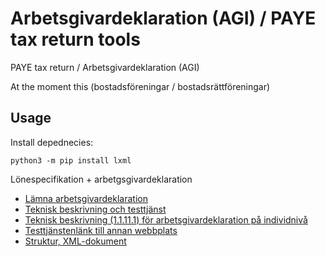 Arbetsgivardeklaration (AGI) / PAYE tax return tools
====================================================

PAYE tax return / Arbetsgivardeklaration (AGI)

At the moment this
(bostadsföreningar / bostadsrättföreningar)

Usage
-----
Install depednecies:
```
python3 -m pip install lxml
```

Lönespecifikation + arbetgsgivardeklaration

* [Lämna arbetsgivardeklaration](https://skatteverket.se/foretag/arbetsgivare/lamnaarbetsgivardeklaration.4.41f1c61d16193087d7fcaeb.html)
* [Teknisk beskrivning och testtjänst](https://www.skatteverket.se/foretag/arbetsgivare/lamnaarbetsgivardeklaration/tekniskbeskrivningochtesttjanst.4.309a41aa1672ad0c8377c8b.html)
* [Teknisk beskrivning (1.1.11.1) för arbetsgivardeklaration på individnivå](https://www.skatteverket.se/foretag/arbetsgivare/lamnaarbetsgivardeklaration/tekniskbeskrivningochtesttjanst/tekniskbeskrivning1111.4.7eada0316ed67d7282a791.html)
* [Testtjänstenlänk till annan webbplats](https://sso.test.skatteverket.se/dama141/da_testtjanst_web/login.do?method=test)
* [Struktur, XML-dokument](https://www.skatteverket.se/download/18.339cd9fe17d1714c0772aec/1639485591598/Bilaga%20Struktur,%20XML-dokument_1.1.11.1.xlsx)

